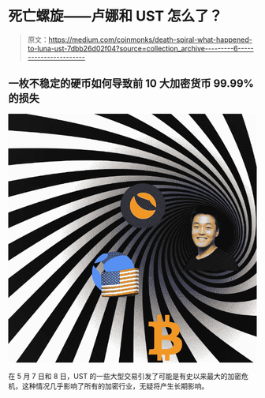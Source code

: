 # 死亡螺旋——卢娜和 UST 怎么了？

> 原文：<https://medium.com/coinmonks/death-spiral-what-happened-to-luna-ust-7dbb26d02f04?source=collection_archive---------6----------------------->

## 一枚不稳定的硬币如何导致前 10 大加密货币 99.99%的损失

![](img/ba847606aba9da40ddb394115870e493.png)

在 5 月 7 日和 8 日，UST 的一些大型交易引发了可能是有史以来最大的加密危机，这种情况几乎影响了所有的加密行业，无疑将产生长期影响。